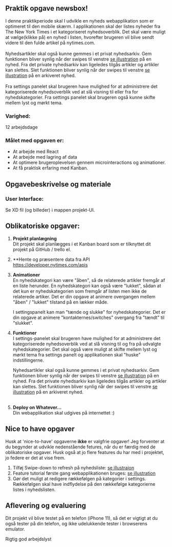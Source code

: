 ## Praktik opgave newsbox!

I denne praktikperiode skal I udvikle en nyheds webapplikation som er optimeret til den mobile skærm. I applikationen skal der listes nyheder fra The New York Times i et kategoriseret nyhedsoverblik. Det skal være muligt at vælge(klikke på) en nyhed i listen, hvorefter brugeren vil blive sendt videre til den fulde artikel på nytimes.com.<br><br>
Nyhedsartikler skal også kunne gemmes i et privat nyhedsarkiv. Gem funktionen bliver synlig når der swipes til venstre [se illustration](https://github.com/rts-cmk-opgaver/praktik-projekt-newsbox/blob/master/assets/swipe-illustration.png "swipe illustration") på en nyhed. Fra det private nyhedsarkiv kan ligeledes tilgås artikler og artikler kan slettes. Slet funktionen bliver synlig når der swipes til venstre [se illustration](https://github.com/rts-cmk-opgaver/praktik-projekt-newsbox/blob/master/assets/swipe-illustration.png "swipe illustration") på en arkiveret nyhed.<br><br>
Fra settings panelet skal brugeren have mulighed for at administrere det kategoriserede nyhedsoverblik ved at slå visning til eller fra for nyhedskategorier. Fra settings panelet skal brugeren også kunne skifte mellem lyst og mørkt tema.
<br>

### **Varighed:**

12 arbejdsdage

### **Målet med opgaven er:**

- At arbejde med React
- At arbejde med lagring af data
- At optimere brugeroplevelsen gennem microinteractions og animationer.
- At få praktisk erfaring med Kanban.

## Opgavebeskrivelse og materiale

### **User Interface:**

Se XD fil (og billeder) i mappen projekt-UI.

## Oblikatoriske opgaver:

1. **Projekt planlægning**<br>
   Dit projekt skal planlægges i et Kanban board som er tilknyttet dit projekt på GitHub / trello el.
2. \*\*Hente og præsentere data fra API<br>
   https://developer.nytimes.com/apis
3. **Animationer**<br>
   En nyhedskategori kan være "åben", så de relaterede artikler fremgår af en liste herunder. En nyhedskategori kan også være "lukket", sådan at det kun er nyhedskategorien som fremgår af listen men ikke de relaterede artiker. Det er din opgave at animere overgangen mellem "åben" / "lukket" tilstand på en lækker måde.

   I settingspanelt kan man "tænde og slukke" for nyhedskategorier. Det er din opgave at animere "kontakternes/switches" overgang fra "tændt" til "slukket".

4. **Funktioner**<br>
   I settings-panelet skal brugeren have mulighed for at administrere det kategoriserede nyhedsoverblik ved at slå visning til og fra på udvalgte nyhedskategorier. Det skal også være muligt at skifte mellem lyst og mørkt tema fra settings panelt og applikationen skal "huske" indstillingerne.

   Nyhedsartikler skal også kunne gemmes i et privat nyhedsarkiv. Gem funktionen bliver synlig når der swipes til venstre [se illustration](https://github.com/rts-cmk-opgaver/praktik-projekt-newsbox/blob/master/assets/swipe-illustration.png "swipe illustration") på en nyhed. Fra det private nyhedsarkiv kan ligeledes tilgås artikler og artikler kan slettes. Slet funktionen bliver synlig når der swipes til venstre [se illustration](https://github.com/rts-cmk-opgaver/praktik-projekt-newsbox/blob/master/assets/swipe-illustration.png "swipe illustration") på en arkiveret nyhed.<br><br>

5. **Deploy on Whatever...**<br>
   Din webapplikation skal udgives på internettet :)

## Nice to have opgaver

Husk at 'nice-to-have' opgaverne **ikke** er valgfrie opgaver! Jeg forventer at du begynder at udvikle nedenstående fetures, når du er færdig med de oblikatoriske opgaver. Husk også at jo flere features du har med i projektet, jo federe er det at vise frem.

1. Tilføj Swipe-down to refresh på nyhedsliste:
   [se illustraion](https://github.com/rts-cmk-opgaver/praktik-projekt-newsbox/blob/master/assets/pull-to-refresh-823x1024.png "swipe-down")
2. Feature tutorial første gang webapplikationen bruges: [se illustration](https://github.com/rts-cmk-opgaver/praktik-projekt-newsbox/blob/master/assets/tutorial.png "tutorial")
3. Gør det muligt at redigere rækkefølgen på kategorier i settings. Rækkefølgen skal have indflydelse på den rækkefølge kategorierne listes i nyhedslisten.

## Aflevering og evaluering

Dit projekt vil blive testet på en telefon (iPhone 11), så det er vigtigt at du også tester på din telefon, og ikke udelukkende tester i browserens emulator.

Rigtig god arbejdslyst
